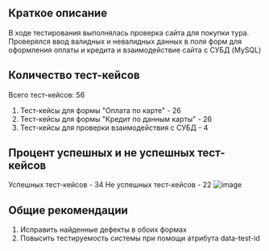## Краткое описание
В ходе тестирования выполнялась проверка сайта для покупки тура. Проверялся ввод валидных и невалидных данных в поля форм для оформления оплаты и кредита и взаимодействие сайта с СУБД (MySQL)

## Количество тест-кейсов
Всего тест-кейсов: 56
1. Тест-кейсы для формы "Оплата по карте" - 26
2. Тест-кейсы для формы "Кредит по данным карты" - 26
3. Тест-кейсы для проверки взаимодействия с СУБД - 4

## Процент успешных и не успешных тест-кейсов
Успешных тест-кейсов - 34
Не успешных тест-кейсов - 22
![image](https://github.com/Timofeeva166/CoureWork/assets/132140778/4040bbf3-9493-4135-aab8-c885e368da2e)

## Общие рекомендации
1. Исправить найденные дефекты в обоих формах
2. Повысить тестируемость системы при помощи атрибута data-test-id
